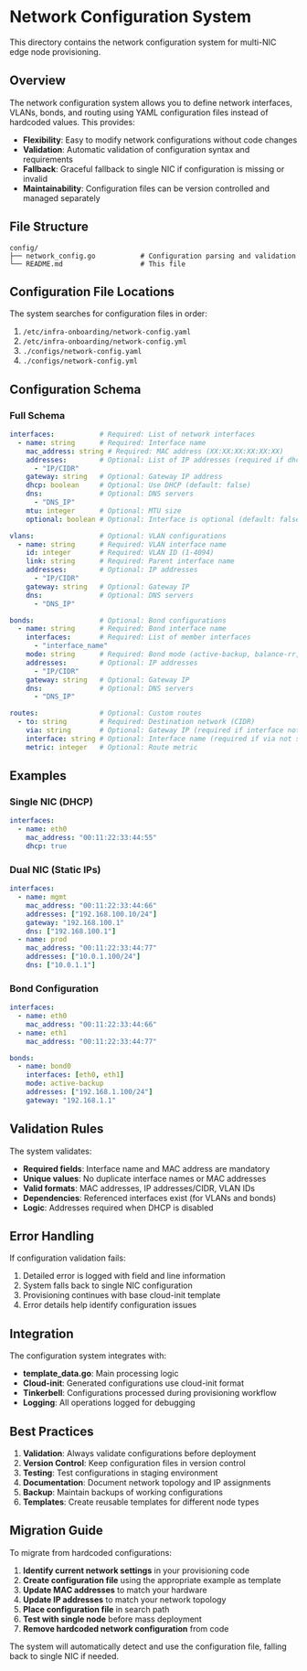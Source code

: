 # Network Configuration System

This directory contains the network configuration system for multi-NIC edge node provisioning.

## Overview

The network configuration system allows you to define network interfaces, VLANs, bonds, and routing using YAML configuration files instead of hardcoded values. This provides:

- **Flexibility**: Easy to modify network configurations without code changes
- **Validation**: Automatic validation of configuration syntax and requirements
- **Fallback**: Graceful fallback to single NIC if configuration is missing or invalid
- **Maintainability**: Configuration files can be version controlled and managed separately

## File Structure

```
config/
├── network_config.go           # Configuration parsing and validation
└── README.md                   # This file
```

## Configuration File Locations

The system searches for configuration files in order:
1. `/etc/infra-onboarding/network-config.yaml`
2. `/etc/infra-onboarding/network-config.yml`
3. `./configs/network-config.yaml`
4. `./configs/network-config.yml`

## Configuration Schema

### Full Schema
```yaml
interfaces:           # Required: List of network interfaces
  - name: string      # Required: Interface name
    mac_address: string # Required: MAC address (XX:XX:XX:XX:XX:XX)
    addresses:        # Optional: List of IP addresses (required if dhcp: false)
      - "IP/CIDR"
    gateway: string   # Optional: Gateway IP address
    dhcp: boolean     # Optional: Use DHCP (default: false)
    dns:              # Optional: DNS servers
      - "DNS_IP"
    mtu: integer      # Optional: MTU size
    optional: boolean # Optional: Interface is optional (default: false)

vlans:                # Optional: VLAN configurations
  - name: string      # Required: VLAN interface name
    id: integer       # Required: VLAN ID (1-4094)
    link: string      # Required: Parent interface name
    addresses:        # Optional: IP addresses
      - "IP/CIDR"
    gateway: string   # Optional: Gateway IP
    dns:              # Optional: DNS servers
      - "DNS_IP"

bonds:                # Optional: Bond configurations  
  - name: string      # Required: Bond interface name
    interfaces:       # Required: List of member interfaces
      - "interface_name"
    mode: string      # Required: Bond mode (active-backup, balance-rr, etc.)
    addresses:        # Optional: IP addresses
      - "IP/CIDR"
    gateway: string   # Optional: Gateway IP
    dns:              # Optional: DNS servers
      - "DNS_IP"

routes:               # Optional: Custom routes
  - to: string        # Required: Destination network (CIDR)
    via: string       # Optional: Gateway IP (required if interface not specified)
    interface: string # Optional: Interface name (required if via not specified)
    metric: integer   # Optional: Route metric
```

## Examples

### Single NIC (DHCP)
```yaml
interfaces:
  - name: eth0
    mac_address: "00:11:22:33:44:55"
    dhcp: true
```

### Dual NIC (Static IPs)
```yaml
interfaces:
  - name: mgmt
    mac_address: "00:11:22:33:44:66"
    addresses: ["192.168.100.10/24"]
    gateway: "192.168.100.1"
    dns: ["192.168.100.1"]
  - name: prod
    mac_address: "00:11:22:33:44:77"
    addresses: ["10.0.1.100/24"]
    dns: ["10.0.1.1"]
```

### Bond Configuration
```yaml
interfaces:
  - name: eth0
    mac_address: "00:11:22:33:44:66"
  - name: eth1
    mac_address: "00:11:22:33:44:77"

bonds:
  - name: bond0
    interfaces: [eth0, eth1]
    mode: active-backup
    addresses: ["192.168.1.100/24"]
    gateway: "192.168.1.1"
```

## Validation Rules

The system validates:
- **Required fields**: Interface name and MAC address are mandatory
- **Unique values**: No duplicate interface names or MAC addresses
- **Valid formats**: MAC addresses, IP addresses/CIDR, VLAN IDs
- **Dependencies**: Referenced interfaces exist (for VLANs and bonds)
- **Logic**: Addresses required when DHCP is disabled

## Error Handling

If configuration validation fails:
1. Detailed error is logged with field and line information
2. System falls back to single NIC configuration
3. Provisioning continues with base cloud-init template
4. Error details help identify configuration issues

## Integration

The configuration system integrates with:
- **template_data.go**: Main processing logic
- **Cloud-init**: Generated configurations use cloud-init format
- **Tinkerbell**: Configurations processed during provisioning workflow
- **Logging**: All operations logged for debugging

## Best Practices

1. **Validation**: Always validate configurations before deployment
2. **Version Control**: Keep configuration files in version control
3. **Testing**: Test configurations in staging environment
4. **Documentation**: Document network topology and IP assignments
5. **Backup**: Maintain backups of working configurations
6. **Templates**: Create reusable templates for different node types

## Migration Guide

To migrate from hardcoded configurations:

1. **Identify current network settings** in your provisioning code
2. **Create configuration file** using the appropriate example as template
3. **Update MAC addresses** to match your hardware
4. **Update IP addresses** to match your network topology
5. **Place configuration file** in search path
6. **Test with single node** before mass deployment
7. **Remove hardcoded network configuration** from code

The system will automatically detect and use the configuration file, falling back to single NIC if needed.
